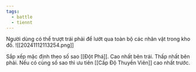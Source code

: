 ```yaml
---
tags:
  - battle
  - tiennt
---
```

Người dùng có thể trượt trái phải để lướt qua toàn bộ các nhân vật trong kho đồ.
![[20241112113254.png]]

Sắp xếp mặc định theo số sao [[Đột Phá]]. Cao nhất bên trái. Thấp nhất bên phải. 
Nếu có cùng số sao thì ưu tiên [[Cấp Độ Thuyền Viên]] cao nhất trước.


